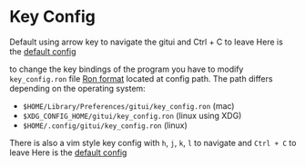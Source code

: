 # Key Config

Default using arrow key to navigate the gitui and Ctrl + C to leave
Here is the [default config](assets/default_key_config.ron)

to change the key bindings of the program you have to modify `key_config.ron` file
[Ron format](https://github.com/ron-rs/ron) located at config path. The path differs depending on the operating system:

* `$HOME/Library/Preferences/gitui/key_config.ron` (mac)
* `$XDG_CONFIG_HOME/gitui/key_config.ron` (linux using XDG)
* `$HOME/.config/gitui/key_config.ron` (linux)

There is also a vim style key config with `h`, `j`, `k`, `l` to navigate and `Ctrl + C` to leave
Here is the [default config](assets/vim_style_key_config.ron)
